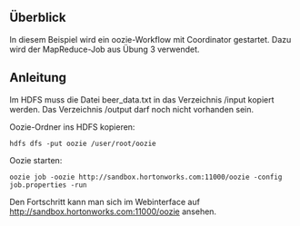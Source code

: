 ## Überblick
In diesem Beispiel wird ein oozie-Workflow mit Coordinator gestartet. Dazu wird der MapReduce-Job aus Übung 3 verwendet.

## Anleitung
Im HDFS muss die Datei beer_data.txt in das Verzeichnis /input kopiert werden. Das Verzeichnis /output darf noch nicht vorhanden sein.

Oozie-Ordner ins HDFS kopieren:
```
hdfs dfs -put oozie /user/root/oozie
```

Oozie starten:
```
oozie job -oozie http://sandbox.hortonworks.com:11000/oozie -config job.properties -run
```

Den Fortschritt kann man sich im Webinterface auf http://sandbox.hortonworks.com:11000/oozie ansehen.
